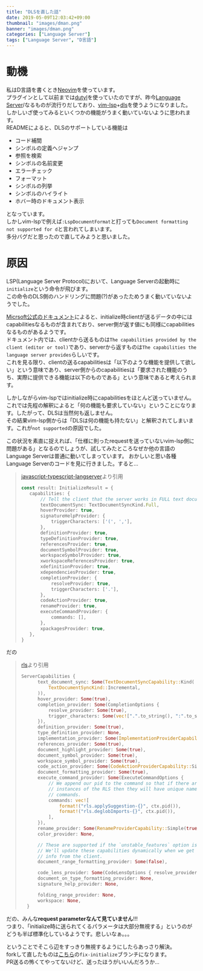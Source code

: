 ```yaml
---
title: "DLSを直した話"
date: 2019-05-09T12:03:42+09:00
thumbnail: "images/dman.png"
banner: "images/dman.png"
categories: ["Language Server"]
tags: ["Language Server", "D言語"]
---
```


# 動機
私はD言語を書くとき[Neovim](https://neovim.io/)を使っています。  
プラグインとして以前までは[dutyl](https://github.com/idanarye/vim-dutyl)を使っていたのですが、昨今[Language Server](https://langserver.org)/なるものが流行りだしており、[vim-lsp](https://github.com/prabirshrestha/vim-lsp)+[dls](https://github.com/d-language-server/dls)を使うようになりました。  
しかしいざ使ってみるといくつかの機能がうまく動いていないように思われます。  
READMEによると、DLSのサポートしている機能は

- コード補間
- シンボルの定義へジャンプ
- 参照を検索
- シンボルの名前変更
- エラーチェック
- フォーマット
- シンボルの列挙
- シンボルのハイライト
- ホバー時のドキュメント表示

となっています。  
しかしvim-lspで例えば`:LspDocumentFormat`と打っても`Document formatting not supported for d`と言われてしまいます。  
多分バグだと思ったので直してみようと思いました。

# 原因
LSP(Language Server Protocol)において、Language Serverの起動時に`initialize`という命令が飛びます。  
この命令のDLS側のハンドリングに問題(?)があったためうまく動いていないようでした。  

[Micrsoft公式のドキュメント](https://microsoft.github.io/language-server-protocol/specification)によると、initialize時clientが送るデータの中にはcapabilitiesなるものが含まれており、server側が返す値にも同様にcapabilitiesなるものがあるようです。  
ドキュメント内では、clientから送るものは`The capabilities provided by the client (editor or tool)`であり、serverから返すものは`The capabilities the language server provides`らしいです。  
これを見る限り、clientの送るcapabilitiesは「以下のような機能を提供して欲しい」という意味であり、server側からのcapabilitiesは「要求された機能のうち、実際に提供できる機能は以下のものである」という意味であると考えられます。  

しかしながらvim-lspではinitialize時にcapabilitiesをほとんど送っていません。  
これでは先程の解釈によると「何の機能も要求していない」ということになります。したがって、DLSは当然何も返しません。  
その結果vim-lsp側からは「DLSは何の機能も持たない」と解釈されてしまいます。これが`not supported`の原因でした。

この状況を素直に捉えれば、「仕様に則ったrequestを送っていないvim-lsp側に問題がある」となるのでしょうが、試してみたところなぜか他の言語のLanguage Serverは普通に動いてしまっています。
おかしいと思い各種Language Serverのコードを見に行きました。すると...

> [javascript-typescript-langserver](https://github.com/sourcegraph/javascript-typescript-langserver)より引用
>```typescript
>const result: InitializeResult = {
>    capabilities: {
>        // Tell the client that the server works in FULL text document sync mode
>        textDocumentSync: TextDocumentSyncKind.Full,
>        hoverProvider: true,
>        signatureHelpProvider: {
>            triggerCharacters: ['(', ','],
>        },
>        definitionProvider: true,
>        typeDefinitionProvider: true,
>        referencesProvider: true,
>        documentSymbolProvider: true,
>        workspaceSymbolProvider: true,
>        xworkspaceReferencesProvider: true,
>        xdefinitionProvider: true,
>        xdependenciesProvider: true,
>        completionProvider: {
>            resolveProvider: true,
>            triggerCharacters: ['.'],
>        },
>        codeActionProvider: true,
>        renameProvider: true,
>        executeCommandProvider: {
>            commands: [],
>        },
>        xpackagesProvider: true,
>    },
>}
>```
だの  

> [rls](https://github.com/rust-lang/rls)より引用
>```rust
>ServerCapabilities {
>       text_document_sync: Some(TextDocumentSyncCapability::Kind(
>           TextDocumentSyncKind::Incremental,
>       )),
>       hover_provider: Some(true),
>       completion_provider: Some(CompletionOptions {
>           resolve_provider: Some(true),
>           trigger_characters: Some(vec![".".to_string(), ":".to_string()]),
>       }),
>       definition_provider: Some(true),
>       type_definition_provider: None,
>       implementation_provider: Some(ImplementationProviderCapability::Simple(true)),
>       references_provider: Some(true),
>       document_highlight_provider: Some(true),
>       document_symbol_provider: Some(true),
>       workspace_symbol_provider: Some(true),
>       code_action_provider: Some(CodeActionProviderCapability::Simple(true)),
>       document_formatting_provider: Some(true),
>       execute_command_provider: Some(ExecuteCommandOptions {
>           // We append our pid to the command so that if there are multiple
>           // instances of the RLS then they will have unique names for the
>           // commands.
>           commands: vec![
>               format!("rls.applySuggestion-{}", ctx.pid()),
>               format!("rls.deglobImports-{}", ctx.pid()),
>           ],
>       }),
>       rename_provider: Some(RenameProviderCapability::Simple(true)),
>       color_provider: None,
>
>       // These are supported if the `unstable_features` option is set.
>       // We'll update these capabilities dynamically when we get config
>       // info from the client.
>       document_range_formatting_provider: Some(false),
>
>       code_lens_provider: Some(CodeLensOptions { resolve_provider: Some(false) }),
>       document_on_type_formatting_provider: None,
>       signature_help_provider: None,
>
>       folding_range_provider: None,
>       workspace: None,
>   }
>```
だの、みんな**request parameterなんて見ていません**!!!  
つまり、「initialize時に送られてくるパラメータは大部分無視する」というのがどうも半ば標準化しているようです。悲しいなぁ。。。

ということでそこら辺をすっきり無視するようにしたらあっさり解決。  
forkして直したものは[こちら](https://github.com/Sobaya007/dls)の`fix-initialize`ブランチになります。  
PR送るの怖くてやってないけど、送ったほうがいいんだろうか...
